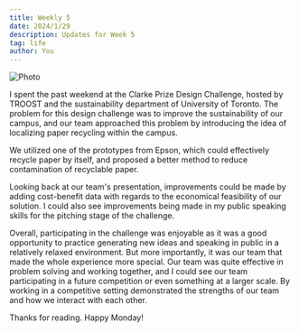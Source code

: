 ```yaml
---
title: Weekly 5
date: 2024/1/29
description: Updates for Week 5
tag: life
author: You
---
```


<Image
  src="/images/p16.jpeg"
  alt="Photo"
  width={1125}
  height={350}
  priority
  className="next-image"
/>

I spent the past weekend at the Clarke Prize Design Challenge, hosted by TROOST and the sustainability department of University of Toronto. The problem for this design challenge was to improve the sustainability of our campus, and our team approached this problem by introducing the idea of localizing paper recycling within the campus.

We utilized one of the prototypes from Epson, which could effectively recycle paper by itself, and proposed a better method to reduce contamination of recyclable paper.

Looking back at our team's presentation, improvements could be made by adding cost-benefit data with regards to the economical feasibility of our solution. I could also see improvements being made in my public speaking skills for the pitching stage of the challenge.

Overall, participating in the challenge was enjoyable as it was a good opportunity to practice generating new ideas and speaking in public in a relatively relaxed environment. But more importantly, it was our team that made the whole experience more special. Our team was quite effective in problem solving and working together, and I could see our team participating in a future competition or even something at a larger scale. By working in a competitive setting demonstrated the strengths of our team and how we interact with each other.

Thanks for reading. Happy Monday!
